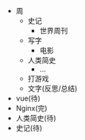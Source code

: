 - 周
    - 史记
        - 世界周刊
    - 写字
        - 电影
    - 人类简史
        - ...
    - 打游戏
    - 文字(反思/总结)
- vue(待)
- Nginx(完)
- 人类简史(待)
- 史记(待)

